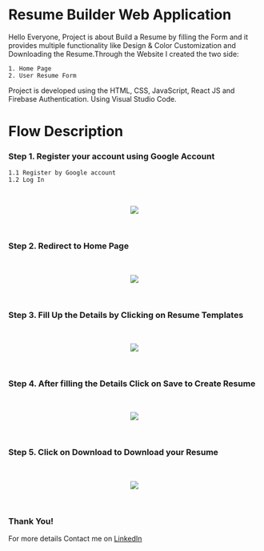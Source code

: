 # Resume Builder Web Application

Hello Everyone, Project is about Build a Resume by filling the Form and it provides multiple functionality like Design & Color Customization and Downloading the Resume.Through the Website I created the two side: 
```
1. Home Page
2. User Resume Form
```
Project is developed using the HTML, CSS, JavaScript, React JS and Firebase Authentication. Using Visual Studio Code.

# Flow Description
### Step 1. Register your account using Google Account
```
1.1 Register by Google account
1.2 Log In
```

<br>
<p align="center">
  <img src="images/1.png">
</p>
<br>

### Step 2. Redirect to Home Page

<br>
<p align="center">
  <img src="images/home.png">
</p>
<br>


### Step 3. Fill Up the Details by Clicking on Resume Templates

<br>
<p align="center">
  <img src="file:///home/scaletech/Documents/Janvi/scaletech-task/Resume-builder-In-React-JS-main/src/assets/imges/1.png">
</p>
<br>


### Step 4. After filling the Details Click on Save to Create Resume

<br>
<p align="center">
  <img src="images/resume-data.png">
</p>
<br>


### Step 5. Click on Download to Download your Resume

<br>
<p align="center">
  <img src="images/resume-download.png">
</p>
<br>


### Thank You!
For more details Contact me on [LinkedIn](https://www.linkedin.com/in/janvi-kalavadiya-206a00184/)
